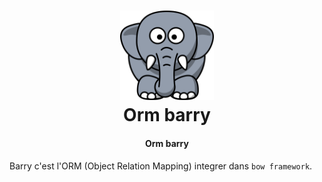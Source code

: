 <h1 align="center">
    <img src="https://github.com/bowphp/arts/blob/master/barry.png" width="150px">
    <br/>Orm barry
</h1>
<h4 align="center">Orm barry</h4>

Barry c'est l'ORM (Object Relation Mapping) integrer dans `bow framework`.